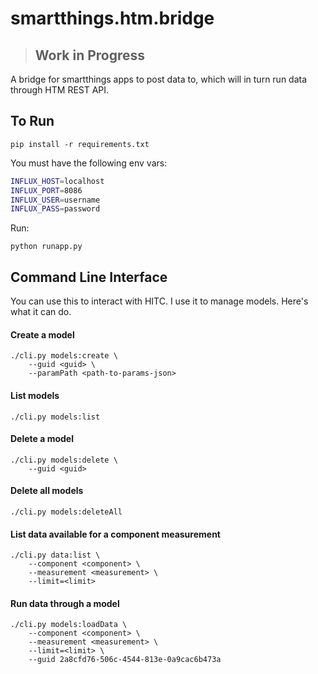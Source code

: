 # smartthings.htm.bridge

> ## Work in Progress

A bridge for smartthings apps to post data to, which will in turn run data through HTM REST API.

## To Run

    pip install -r requirements.txt

You must have the following env vars:

```bash
INFLUX_HOST=localhost
INFLUX_PORT=8086
INFLUX_USER=username
INFLUX_PASS=password
```

Run:

    python runapp.py
    

## Command Line Interface

You can use this to interact with HITC. I use it to manage models. Here's what it can do.

#### Create a model

    ./cli.py models:create \
        --guid <guid> \
        --paramPath <path-to-params-json>

#### List models

    ./cli.py models:list

#### Delete a model

    ./cli.py models:delete \
        --guid <guid>

#### Delete all models

    ./cli.py models:deleteAll

#### List data available for a component measurement

    ./cli.py data:list \
        --component <component> \
        --measurement <measurement> \
        --limit=<limit>

#### Run data through a model

    ./cli.py models:loadData \
        --component <component> \
        --measurement <measurement> \
        --limit=<limit> \
        --guid 2a8cfd76-506c-4544-813e-0a9cac6b473a
